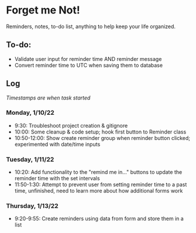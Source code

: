 # Forget me Not!
Reminders, notes, to-do list, anything to help keep your life organized.

## To-do:
* Validate user input for reminder time AND reminder message
* Convert reminder time to UTC when saving them to database

## Log
*Timestamps are when task started*

### Monday, 1/10/22
* 9:30: Troubleshoot project creation & gitignore
* 10:00: Some cleanup & code setup; hook first button to Reminder class
* 10:50-12:00: Show create reminder group when reminder button clicked; experimented with date/time inputs

### Tuesday, 1/11/22
* 10:20: Add functionality to the "remind me in..." buttons to update the reminder time with the set intervals
* 11:50-1:30: Attempt to prevent user from setting reminder time to a past time, unfinished, need to learn more about how additional forms work

### Thursday, 1/13/22
* 9:20-9:55: Create reminders using data from form and store them in a list